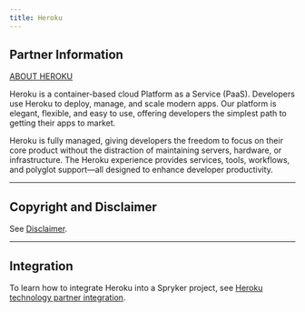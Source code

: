 ```yaml
---
title: Heroku
---
```


## Partner Information

[ABOUT HEROKU](https://www.heroku.com/)

Heroku is a container-based cloud Platform as a Service (PaaS). Developers use Heroku to deploy, manage, and scale modern apps. Our platform is elegant, flexible, and easy to use, offering developers the simplest path to getting their apps to market.

Heroku is fully managed, giving developers the freedom to focus on their core product without the distraction of maintaining servers, hardware, or infrastructure. The Heroku experience provides services, tools, workflows, and polyglot support—all designed to enhance developer productivity.

---

## Copyright and Disclaimer

See [Disclaimer](https://github.com/spryker/spryker-documentation).

---

## Integration

To learn how to integrate Heroku into a Spryker project, see [Heroku technology partner integration](/docs/scos/dev/technology-partner-guides/{{page.version}}/hosting-providers/heroku-technology-partner-integration.html).
